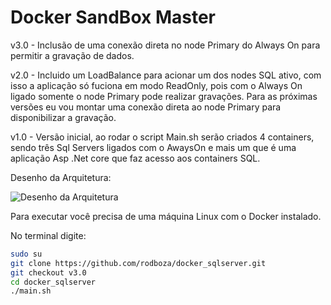 ﻿# Docker SandBox Master

<p>v3.0 - Inclusão de uma conexão direta no node Primary do Always On para permitir a gravação de dados.
<p>v2.0 - Incluido um LoadBalance para acionar um dos nodes SQL ativo, com isso a aplicação só fuciona em modo ReadOnly, pois com o Always On ligado somente o node Primary pode realizar gravações. Para as próximas versões eu vou montar uma conexão direta ao node Primary para disponibilizar a gravação.
<p>v1.0 - Versão inicial, ao rodar o script Main.sh serão criados 4 containers, sendo três Sql Servers ligados com o AwaysOn e mais um que é uma aplicação Asp .Net core que faz acesso aos containers SQL.

Desenho da Arquitetura:<p>
![Desenho da Arquitetura](https://raw.githubusercontent.com/rodboza/docker_sqlserver/v3.0/arquitetura.png)


Para executar você precisa de uma máquina Linux com o Docker instalado.

No terminal digite:

``` sh
sudo su
git clone https://github.com/rodboza/docker_sqlserver.git
git checkout v3.0
cd docker_sqlserver
./main.sh
```

